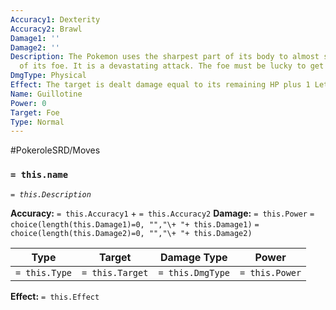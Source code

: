 ```yaml
---
Accuracy1: Dexterity
Accuracy2: Brawl
Damage1: ''
Damage2: ''
Description: The Pokemon uses the sharpest part of its body to almost snap the neck
  of its foe. It is a devastating attack. The foe must be lucky to get out of it alive.
DmgType: Physical
Effect: The target is dealt damage equal to its remaining HP plus 1 Lethal. -5 Accuracy.
Name: Guillotine
Power: 0
Target: Foe
Type: Normal
---
```


#PokeroleSRD/Moves

### `= this.name` 
*`= this.Description`*

**Accuracy:** `= this.Accuracy1` + `= this.Accuracy2`
**Damage:** `= this.Power` `= choice(length(this.Damage1)=0, "","\+ "+ this.Damage1)` `= choice(length(this.Damage2)=0, "","\+ "+ this.Damage2)`

| Type          | Target          | Damage Type          | Power          |
| ------------- | --------------- | ---------------- | -------------- |
| `= this.Type` | `= this.Target` | `= this.DmgType` | `= this.Power` | 

**Effect:** `= this.Effect`